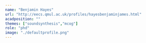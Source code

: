 ```yaml
---
name: "Benjamin Hayes"
url: "http://eecs.qmul.ac.uk/profiles/hayesbenjaminjames.html"
acadposition: ""
themes: ["soundsynthesis","mcog"]
role: "phd"
image: "./defaultprofile.png"
---
```

